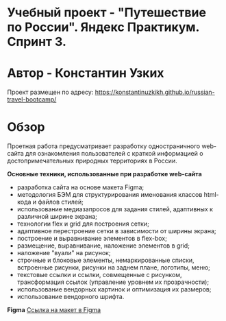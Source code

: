 # Учебный проект - "Путешествие по России". Яндекс Практикум. Спринт 3.
# Автор - Константин Узких

Проект размещен по адресу: https://konstantinuzkikh.github.io/russian-travel-bootcamp/ 

# Обзор
Проетная работа предусматривает разработку одностраничного web-сайта для ознакомления пользователей с краткой информацией о достопримечательных природных территориях в России.

**Основные техники, использованные при разработке web-сайта**
- разработка сайта на основе макета Figma;
- методология БЭМ для структурирования именования классов html-кода и файлов стилей;
- использование медиазапросов для задания стилей, адаптивных к различной ширине экрана;
- технологии flex и grid для построения сетки;
- адаптивное перестроение сетки в зависимости от ширины экрана;
- построение и выравнивание элементов в flex-box;
- размещение, выравнивание, наложение элементов в grid;
- наложение "вуали" на рисунок;
- строчные и блоковые элементы, немаркированные списки, встроенные рисунки, рисунки на заднем плане, логотипы, меню;
- текстовые ссылки и ссылки, совмещенные с рисунком, трансформация ссылок (управление уровнем их прозрачности);
- использование вендорных картинок и оптимизация их размеров;
- использование вендорного шрифта.

**Figma**
[Ссылка на макет в Figma](https://www.figma.com/file/5S2WSbEFL6awjVWJ0NWL8Q/Sprint-3_-Russia-_-desktop-mobile?node-id=28503%3A0)
